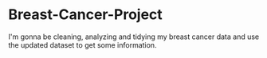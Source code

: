 # Breast-Cancer-Project
I'm gonna be cleaning, analyzing and tidying my breast cancer data and use the updated dataset to get some information.
